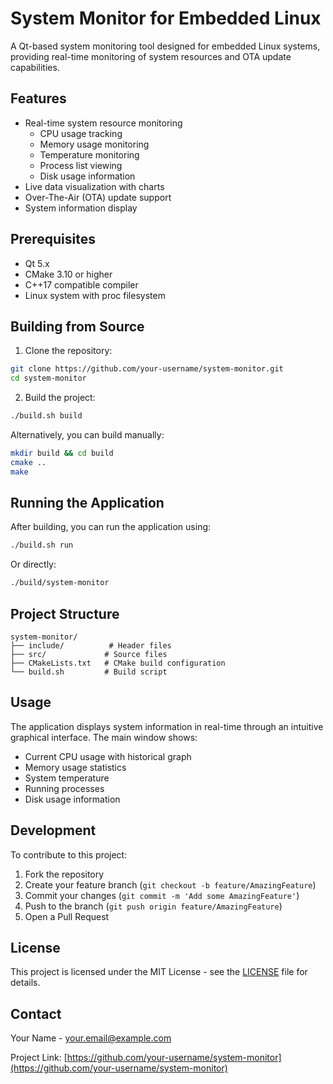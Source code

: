 # System Monitor for Embedded Linux

A Qt-based system monitoring tool designed for embedded Linux systems, providing real-time monitoring of system resources and OTA update capabilities.

## Features

- Real-time system resource monitoring
  - CPU usage tracking
  - Memory usage monitoring
  - Temperature monitoring
  - Process list viewing
  - Disk usage information
- Live data visualization with charts
- Over-The-Air (OTA) update support
- System information display

## Prerequisites

- Qt 5.x
- CMake 3.10 or higher
- C++17 compatible compiler
- Linux system with proc filesystem

## Building from Source

1. Clone the repository:
```bash
git clone https://github.com/your-username/system-monitor.git
cd system-monitor
```

2. Build the project:
```bash
./build.sh build
```

Alternatively, you can build manually:
```bash
mkdir build && cd build
cmake ..
make
```

## Running the Application

After building, you can run the application using:
```bash
./build.sh run
```

Or directly:
```bash
./build/system-monitor
```

## Project Structure

```
system-monitor/
├── include/          # Header files
├── src/             # Source files
├── CMakeLists.txt   # CMake build configuration
└── build.sh         # Build script
```

## Usage

The application displays system information in real-time through an intuitive graphical interface. The main window shows:
- Current CPU usage with historical graph
- Memory usage statistics
- System temperature
- Running processes
- Disk usage information

## Development

To contribute to this project:

1. Fork the repository
2. Create your feature branch (`git checkout -b feature/AmazingFeature`)
3. Commit your changes (`git commit -m 'Add some AmazingFeature'`)
4. Push to the branch (`git push origin feature/AmazingFeature`)
5. Open a Pull Request

## License

This project is licensed under the MIT License - see the [LICENSE](LICENSE) file for details.

## Contact

Your Name - your.email@example.com

Project Link: [https://github.com/your-username/system-monitor](https://github.com/your-username/system-monitor)
